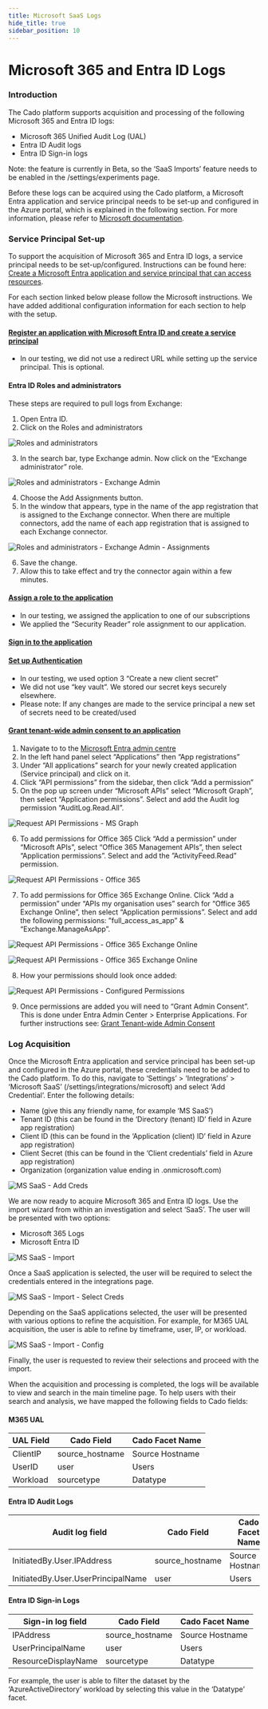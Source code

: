 ```yaml
---
title: Microsoft SaaS Logs
hide_title: true
sidebar_position: 10
---
```


# Microsoft 365 and Entra ID Logs

### Introduction

The Cado platform supports acquisition and processing of the following Microsoft 365 and Entra ID logs:

* Microsoft 365 Unified Audit Log (UAL)
* Entra ID Audit logs
* Entra ID Sign-in logs

Note: the feature is currently in Beta, so the ‘SaaS Imports’ feature needs to be enabled in the /settings/experiments page.

Before these logs can be acquired using the Cado platform, a Microsoft Entra application and service principal needs to be set-up and configured in the Azure portal, which is explained in the following section. For more information, please refer to [Microsoft documentation](https://learn.microsoft.com/en-us/entra/identity-platform/howto-create-service-principal-portal).

### Service Principal Set-up

To support the acquisition of Microsoft 365 and Entra ID logs, a service principal needs to be set-up/configured. Instructions can be found here: [Create a Microsoft Entra application and service principal that can access resources](https://learn.microsoft.com/en-us/entra/identity-platform/howto-create-service-principal-portal#set-up-authentication).
 
For each section linked below please follow the Microsoft instructions. We have added additional configuration information for each section to help with the setup. 

#### [Register an application with Microsoft Entra ID and create a service principal](https://learn.microsoft.com/en-us/entra/identity-platform/howto-create-service-principal-portal#register-an-application-with-microsoft-entra-id-and-create-a-service-principal)

* In our testing, we did not use a redirect URL while setting up the service principal. This is optional.

#### Entra ID Roles and administrators

These steps are required to pull logs from Exchange:
1. Open Entra ID.
2. Click on the Roles and administrators

![Roles and administrators](/img/Entra-Roles.png)

3. In the search bar, type Exchange admin. Now click on the “Exchange administrator” role.

![Roles and administrators - Exchange Admin](/img/Entra-Roles-Exchange.png)

4. Choose the Add Assignments button.
5. In the window that appears, type in the name of the app registration that is assigned to the Exchange connector.  When there are multiple connectors, add the name of each app registration that is assigned to each Exchange connector.  

![Roles and administrators - Exchange Admin - Assignments](/img/Entra-Roles-Exchange-Assignments.png)

6.  Save the change.
7. Allow this to take effect and try the connector again within a few minutes.

#### [Assign a role to the application](https://learn.microsoft.com/en-us/entra/identity-platform/howto-create-service-principal-portal#assign-a-role-to-the-application)

* In our testing, we assigned the application to one of our subscriptions 
* We applied the “Security Reader” role assignment to our application. 

#### [Sign in to the application](https://learn.microsoft.com/en-us/entra/identity-platform/howto-create-service-principal-portal#sign-in-to-the-application)

#### [Set up Authentication](https://learn.microsoft.com/en-us/entra/identity-platform/howto-create-service-principal-portal#option-3-create-a-new-client-secret)
* In our testing, we used option 3 “Create a new client secret”
* We did not use “key vault”. We stored our secret keys securely elsewhere.
* Please note: If any changes are made to the service principal a new set of secrets need to be created/used

#### [Grant tenant-wide admin consent to an application](https://learn.microsoft.com/en-us/entra/identity/enterprise-apps/grant-admin-consent?pivots=portal)
1. Navigate to to the [Microsoft Entra admin centre](https://entra.microsoft.com/#home)
2. In the left hand panel select “Applications” then “App registrations”
3. Under “All applications” search for your newly created application (Service principal) and click on it.
4. Click “API permissions” from the sidebar, then click “Add a permission”
5. On the pop up screen under “Microsoft APIs” select “Microsoft Graph”, then select “Application permissions”. Select and add the Audit log permission “AuditLog.Read.All”. 

![Request API Permissions - MS Graph](/img/Entra-API-Permissions1.png)

6. To add permissions for Office 365  Click “Add a permission”
under “Microsoft APIs”, select “Office 365 Management APIs”, then select “Application permissions”. Select and add the ”ActivityFeed.Read” permission.

![Request API Permissions - Office 365](/img/Entra-API-Permissions2.png)

7. To add permissions for Office 365 Exchange Online. Click “Add a permission”
under “APIs my organisation uses” search for “Office 365 Exchange Online”, then select “Application permissions”. Select and add the following permissions: ”full_access_as_app” & “Exchange.ManageAsApp”.

![Request API Permissions - Office 365 Exchange Online](/img/Entra-API-Permissions3.png)

![Request API Permissions - Office 365 Exchange Online](/img/Entra-API-Permissions4.png)

8. How your permissions should look once added: 

![Request API Permissions - Configured Permissions](/img/Entra-API-Configured-Permissions.png)

9. Once permissions are added you will need to “Grant Admin Consent”. This is done under Entra Admin Center > Enterprise Applications. For further instructions see: [Grant Tenant-wide Admin Consent](https://learn.microsoft.com/en-us/entra/identity/enterprise-apps/grant-admin-consent?pivots=portal#grant-tenant-wide-admin-consent-in-enterprise-apps-pane)

### Log Acquisition

Once the Microsoft Entra application and service principal has been set-up and configured in the Azure portal, these credentials need to be added to the Cado platform. To do this, navigate to ‘Settings’ > ‘Integrations’ > ‘Microsoft SaaS’ (/settings/integrations/microsoft) and select ‘Add Credential’. Enter the following details:

* Name (give this any friendly name, for example ‘MS SaaS’)
* Tenant ID (this can be found in the ‘Directory (tenant) ID’ field in Azure app registration)
* Client ID (this can be found in the ‘Application (client) ID’ field in Azure app registration)
* Client Secret (this can be found in the ‘Client credentials’ field in Azure app registration)
* Organization (organization value ending in .onmicrosoft.com)

![MS SaaS - Add Creds](/img/Microsoft-SaaS-Add-Creds.png)

We are now ready to acquire Microsoft 365 and Entra ID logs. Use the import wizard from within an investigation and select ‘SaaS’. The user will be presented with two options:

* Microsoft 365 Logs
* Microsoft Entra ID

![MS SaaS - Import](/img/Microsoft-SaaS-Import.png)

Once a SaaS application is selected, the user will be required to select the credentials entered in the integrations page.

![MS SaaS - Import - Select Creds](/img/Microsoft-SaaS-Import-Select-Creds.png)

Depending on the SaaS applications selected, the user will be presented with various options to refine the acquisition. For example, for M365 UAL acquisition, the user is able to refine by timeframe, user, IP, or workload. 

![MS SaaS - Import - Config](/img/Microsoft-SaaS-Import-Config.png)

Finally, the user is requested to review their selections and proceed with the import.

When the acquisition and processing is completed, the logs will be available to view and search in the main timeline page. To help users with their search and analysis, we have mapped the following fields to Cado fields:

#### M365 UAL

| UAL Field | Cado Field | Cado Facet Name |
| --------- | ---------- | ----- |
| ClientIP | source_hostname | Source Hostname |
| UserID | user | Users |
| Workload | sourcetype | Datatype |

#### Entra ID Audit Logs

| Audit log field | Cado Field | Cado Facet Name |
| --------------- | ---------- | ----- |
| InitiatedBy.User.IPAddress | source_hostname | Source Hostname |
| InitiatedBy.User.UserPrincipalName | user | Users |

#### Entra ID Sign-in Logs

| Sign-in log field | Cado Field | Cado Facet Name |
| ----------------- | ---------- | ----- |
| IPAddress | source_hostname | Source Hostname |
| UserPrincipalName | user | Users |
| ResourceDisplayName | sourcetype | Datatype |

For example, the user is able to filter the dataset by the ‘AzureActiveDirectory’ workload by selecting this value in the ‘Datatype’ facet.